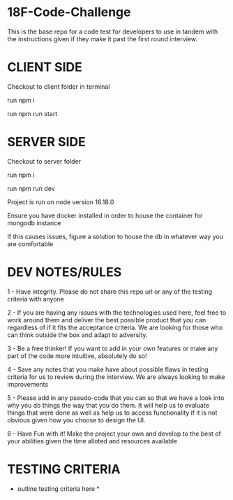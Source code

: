 # 18F-Code-Challenge
This is the base repo for a code test for developers to use in tandem with the instructions given if they make it past the first round interview.

# CLIENT SIDE
Checkout to client folder in terminal

run npm i

run npm run start

# SERVER SIDE
Checkout to server folder

run npm i

run npm run dev

Project is run on node version 16.18.0

Ensure you have docker installed in order to house the container for mongodb instance

If this causes issues, figure a solution to house the db in whatever way you are comfortable

# DEV NOTES/RULES
1 - Have integrity. Please do not share this repo url or any of the testing criteria with anyone

2 - If you are having any issues with the technologies used here, feel free to work around them and deliver the best possible product that you can regardless of if it fits the acceptance criteria. We are looking for those who can think outside the box and adapt to adversity.

3 - Be a free thinker! If you want to add in your own features or make any part of the code more intuitive, absolutely do so!

4 - Save any notes that you make have about possible flaws in testing criteria for us to review during the interview. We are always looking to make improvements

5 - Please add in any pseudo-code that you can so that we have a look into why you do things the way that you do them. It will help us to evaluate things that were done as well as help us to access functionality if it is not obvious given how you choose to design the UI.

6 - Have Fun with it! Make the project your own and develop to the best of your abilities given the time alloted and resources available

# TESTING CRITERIA

* outline testing criteria here *
